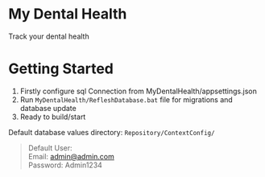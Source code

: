 # My Dental Health
 Track your dental health

# Getting Started
 1. Firstly configure sql Connection from MyDentalHealth/appsettings.json<br>
 2. Run `MyDentalHealth/RefleshDatabase.bat` file for migrations and database update<br>
 3. Ready to build/start<br>

 Default database values directory: `Repository/ContextConfig/`<br>

> Default User:<br>
> Email: admin@admin.com <br>
> Password: Admin1234


